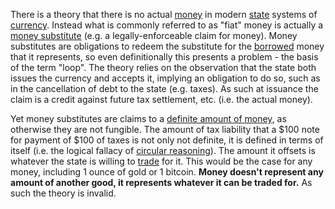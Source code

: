 There is a theory that there is no actual [money](Money-Taxonomy) in modern [state](Glossary#state) systems of [currency](https://en.wikipedia.org/wiki/Currency). Instead what is commonly referred to as "fiat" money is actually a [money substitute](https://wiki.mises.org/wiki/Money_substitutes) (e.g. a legally-enforceable claim for money). Money substitutes are obligations to redeem the substitute for the [borrowed](Glossary#borrow) money that it represents, so even definitionally this presents a problem - the basis of the term "loop". The theory relies on the observation that the state both issues the currency and accepts it, implying an obligation to do so, such as in the cancellation of debt to the state (e.g. taxes). As such at issuance the claim is a credit against future tax settlement, etc. (i.e. the actual money).

Yet money substitutes are claims to a [definite amount of money](https://wiki.mises.org/wiki/Money_substitutes#Nature), as otherwise they are not fungible. The amount of tax liability that a $100 note for payment of $100 of taxes is not only not definite, it is defined in terms of itself (i.e. the logical fallacy of [circular reasoning](https://en.wikipedia.org/wiki/Circular_reasoning)). The amount it offsets is whatever the state is willing to [trade](Glossary#trade) for it. This would be the case for any money, including 1 ounce of gold or 1 bitcoin. **Money doesn't represent any amount of another good, it represents whatever it can be traded for.** As such the theory is invalid.
